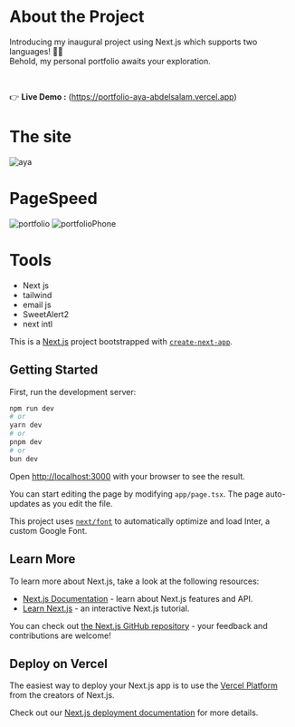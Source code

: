 # About the Project
Introducing my inaugural project using Next.js which supports two languages! 🌟🌟  <br/>
Behold, my personal portfolio awaits your exploration.

<br />

👉 **Live Demo :** (https://portfolio-aya-abdelsalam.vercel.app)

# The site
![aya](https://github.com/Aya-AbdElsalam/Portfolio_Next.js/assets/152267387/8601f628-f7e3-44ce-9d89-e2756feb97c2)

# PageSpeed 
![portfolio](https://github.com/Aya-AbdElsalam/Portfolio_Next.js/assets/152267387/684eb6cd-1f8a-47bb-8e8c-3b2c47e6561f)
![portfolioPhone](https://github.com/Aya-AbdElsalam/Portfolio_Next.js/assets/152267387/9174fdb5-d41f-42a5-9103-99de87198935)


# Tools
- Next js
- tailwind
- email js
- SweetAlert2
- next intl

  

This is a [Next.js](https://nextjs.org/) project bootstrapped with [`create-next-app`](https://github.com/vercel/next.js/tree/canary/packages/create-next-app).

## Getting Started

First, run the development server:

```bash
npm run dev
# or
yarn dev
# or
pnpm dev
# or
bun dev
```

Open [http://localhost:3000](http://localhost:3000) with your browser to see the result.

You can start editing the page by modifying `app/page.tsx`. The page auto-updates as you edit the file.

This project uses [`next/font`](https://nextjs.org/docs/basic-features/font-optimization) to automatically optimize and load Inter, a custom Google Font.

## Learn More

To learn more about Next.js, take a look at the following resources:

- [Next.js Documentation](https://nextjs.org/docs) - learn about Next.js features and API.
- [Learn Next.js](https://nextjs.org/learn) - an interactive Next.js tutorial.

You can check out [the Next.js GitHub repository](https://github.com/vercel/next.js/) - your feedback and contributions are welcome!

## Deploy on Vercel

The easiest way to deploy your Next.js app is to use the [Vercel Platform](https://vercel.com/new?utm_medium=default-template&filter=next.js&utm_source=create-next-app&utm_campaign=create-next-app-readme) from the creators of Next.js.

Check out our [Next.js deployment documentation](https://nextjs.org/docs/deployment) for more details.

